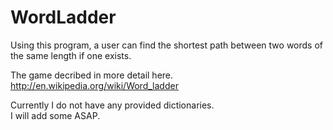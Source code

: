 WordLadder
==========
Using this program, a user can find the shortest path between two words of the same 
length if one exists.

The game decribed in more detail here.  http://en.wikipedia.org/wiki/Word_ladder


Currently I do not have any provided dictionaries.  
I will add some ASAP.
